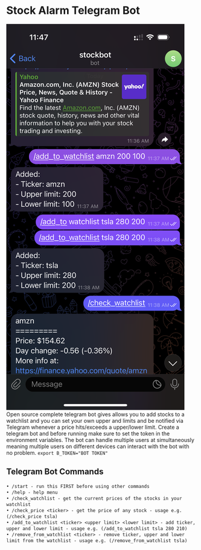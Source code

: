 # Stock Alarm Telegram Bot
![Alt text](IMG_2195.PNG)
Open source complete telegram bot gives allows you to add stocks to a watchlist and you can set your own upper and limits and be notified via Telegram whenever a price hits/exceeds a upper/lower limit. Create a telegram bot and before running make sure to set the token in the environment variables. The bot can handle multiple users at simultaneously meaning multiple users on different devices can interact with the bot with no problem.
`export B_TOKEN="BOT TOKEN"`

## Telegram Bot Commands
    • /start - run this FIRST before using other commands
    • /help - help menu
    • /check_watchlist - get the current prices of the stocks in your watchlist
    • /check_price <ticker> - get the price of any stock - usage e.g. (/check_price tsla)        
    • /add_to_watchlist <ticker> <upper limit> <lower limit> - add ticker, upper and lower limit - usage e.g. (/add_to_watchlist tsla 280 210)
    • /remove_from_watchlist <ticker> - remove ticker, upper and lower limit from the watchlist - usage e.g. (/remove_from_watchlist tsla)